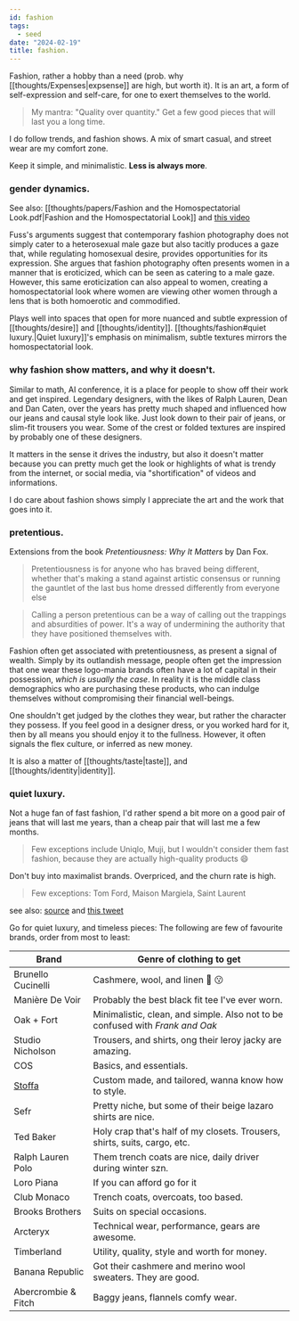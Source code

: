 ```yaml
---
id: fashion
tags:
  - seed
date: "2024-02-19"
title: fashion.
---
```


Fashion, rather a hobby than a need (prob. why [[thoughts/Expenses|expsense]] are high, but worth it). It is an art, a form of self-expression and self-care, for one to exert themselves to the world.

> My mantra: "Quality over quantity." Get a few good pieces that will last you a long time.

I do follow trends, and fashion shows. A mix of smart casual, and street wear are my comfort zone.

Keep it simple, and minimalistic. **Less is always more**.

### gender dynamics.

See also: [[thoughts/papers/Fashion and the Homospectatorial Look.pdf|Fashion and the Homospectatorial Look]] and [this video](https://www.youtube.com/watch?v=DA2PqBAyGqI&t=454s&ab_channel=oliSUNvia)

Fuss's arguments suggest that contemporary fashion photography does not simply cater to a heterosexual male gaze but also tacitly produces a gaze that, while regulating homosexual desire, provides opportunities for its expression. She argues that fashion photography often presents women in a manner that is eroticized, which can be seen as catering to a male gaze. However, this same eroticization can also appeal to women, creating a homospectatorial look where women are viewing other women through a lens that is both homoerotic and commodified.

Plays well into spaces that open for more nuanced and subtle expression of [[thoughts/desire]] and [[thoughts/identity]]. [[thoughts/fashion#quiet luxury.|Quiet luxury]]'s emphasis on minimalism, subtle textures mirrors the homospectatorial look.

### why fashion show matters, and why it doesn't.

Similar to math, AI conference, it is a place for people to show off their work and get inspired. Legendary designers, with the likes of Ralph Lauren, Dean and Dan Caten, over the years has pretty much shaped and influenced how our jeans and causal style look like. Just look down to their pair of jeans, or slim-fit trousers you wear. Some of the crest or folded textures are inspired by probably one of these designers.

It matters in the sense it drives the industry, but also it doesn't matter because you can pretty much get the look or highlights of what is trendy from the internet, or social media, via "shortification" of videos and informations.

I do care about fashion shows simply I appreciate the art and the work that goes into it.

### pretentious.

Extensions from the book _Pretentiousness: Why It Matters_ by Dan Fox.

> Pretentiousness is for anyone who has braved being different, whether that's making a stand against artistic consensus or running the gauntlet of the last bus home dressed differently from everyone else

> Calling a person pretentious can be a way of calling out the trappings and absurdities of power. It's a way of undermining the authority that they have positioned themselves with.

Fashion often get associated with pretentiousness, as present a signal of wealth. Simply by its outlandish message, people often get the impression that one wear these logo-mania brands often have a lot of capital in their possession, _which is usually the case_. In reality it is the middle class demographics who are purchasing these products, who can indulge themselves without compromising their financial well-beings.

One shouldn't get judged by the clothes they wear, but rather the character they possess. If you feel good in a designer dress, or you worked hard for it, then by all means you should enjoy it to the fullness. However, it often signals the flex culture, or inferred as new money.

It is also a matter of [[thoughts/taste|taste]], and [[thoughts/identity|identity]].

### quiet luxury.

Not a huge fan of fast fashion, I'd rather spend a bit more on a good pair of jeans that will last me years, than a cheap pair that will last me a few months.

> Few exceptions include Uniqlo, Muji, but I wouldn't consider them fast fashion, because they are actually high-quality products 😄

Don't buy into maximalist brands. Overpriced, and the churn rate is high.

> Few exceptions: Tom Ford, Maison Margiela, Saint Laurent

see also: [source](https://www.youtube.com/watch?v=g0UQgrFNExc&t=765s&ab_channel=ALEXANDER) and [this tweet](https://twitter.com/dieworkwear/status/1647662031619895296)

Go for quiet luxury, and timeless pieces: The following are few of favourite brands, order from most to least:

| Brand                                   | Genre of clothing to get                                                      |
| --------------------------------------- | ----------------------------------------------------------------------------- |
| Brunello Cucinelli                      | Cashmere, wool, and linen 🤌 😗                                               |
| Manière De Voir                         | Probably the best black fit tee I've ever worn.                               |
| Oak + Fort                              | Minimalistic, clean, and simple. Also not to be confused with _Frank and Oak_ |
| Studio Nicholson                        | Trousers, and shirts, ong their leroy jacky are amazing.                      |
| COS                                     | Basics, and essentials.                                                       |
| [Stoffa](https://stoffa.co/pages/store) | Custom made, and tailored, wanna know how to style.                           |
| Sefr                                    | Pretty niche, but some of their beige lazaro shirts are nice.                 |
| Ted Baker                               | Holy crap that's half of my closets. Trousers, shirts, suits, cargo, etc.     |
| Ralph Lauren Polo                       | Them trench coats are nice, daily driver during winter szn.                   |
| Loro Piana                              | If you can afford go for it                                                   |
| Club Monaco                             | Trench coats, overcoats, too based.                                           |
| Brooks Brothers                         | Suits on special occasions.                                                   |
| Arcteryx                                | Technical wear, performance, gears are awesome.                               |
| Timberland                              | Utility, quality, style and worth for money.                                  |
| Banana Republic                         | Got their cashmere and merino wool sweaters. They are good.                   |
| Abercrombie & Fitch                     | Baggy jeans, flannels comfy wear.                                             |
